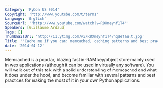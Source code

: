 ```yaml
---
Category: 'PyCon US 2014'
Copyright: 'http://www.youtube.com/t/terms'
Language: 'English'
SourceUrl: '"http://www.youtube.com/watch?v=R8Xmeynf1T4"'
Speakers: [Guillaume Ardaud]
Tags: []
ThumbnailUrl: 'http://i1.ytimg.com/vi/R8Xmeynf1T4/hqdefault.jpg'
Title: '"Cache me if you can: memcached, caching patterns and best practices"'
date: '2014-04-12'
---
```

Memcached is a popular, blazing fast in-RAM key/object store mainly used in web applications (although it can be used in virtually any software). You will walk out of this talk with a solid understanding of memcached and what it does under the hood, and become familiar with several patterns and best practices for making the most of it in your own Python applications.